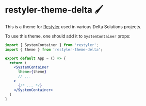 # restyler-theme-delta 🖌️

This is a theme for [Restyler](https://github.com/albnnc/restyler)
used in various Delta Solutions projects.

To use this theme, one should add it to `SystemContainer` props:

```jsx
import { SystemContainer } from 'restyler';
import { theme } from 'restyler-theme-delta';

export default App = () => {
  return (
    <SystemContainer
      theme={theme}
      // ... 
    >
      {/* ... */}
    </SystemContainer>
  )
}
```
